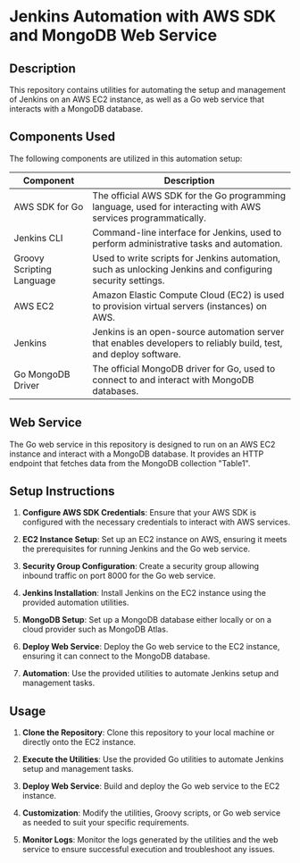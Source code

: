 # Jenkins Automation with AWS SDK and MongoDB Web Service

## Description

This repository contains utilities for automating the setup and management of Jenkins on an AWS EC2 instance, as well as a Go web service that interacts with a MongoDB database.

## Components Used

The following components are utilized in this automation setup:

| Component                    | Description                                                                                                              |
|------------------------------|--------------------------------------------------------------------------------------------------------------------------|
| AWS SDK for Go               | The official AWS SDK for the Go programming language, used for interacting with AWS services programmatically.           |
| Jenkins CLI                  | Command-line interface for Jenkins, used to perform administrative tasks and automation.                                 |
| Groovy Scripting Language    | Used to write scripts for Jenkins automation, such as unlocking Jenkins and configuring security settings.               |
| AWS EC2                     | Amazon Elastic Compute Cloud (EC2) is used to provision virtual servers (instances) on AWS.                               |
| Jenkins                     | Jenkins is an open-source automation server that enables developers to reliably build, test, and deploy software.         |
| Go MongoDB Driver           | The official MongoDB driver for Go, used to connect to and interact with MongoDB databases.                               |

## Web Service

The Go web service in this repository is designed to run on an AWS EC2 instance and interact with a MongoDB database. It provides an HTTP endpoint that fetches data from the MongoDB collection "Table1".

## Setup Instructions

1. **Configure AWS SDK Credentials**: Ensure that your AWS SDK is configured with the necessary credentials to interact with AWS services.

2. **EC2 Instance Setup**: Set up an EC2 instance on AWS, ensuring it meets the prerequisites for running Jenkins and the Go web service.

3. **Security Group Configuration**: Create a security group allowing inbound traffic on port 8000 for the Go web service.

4. **Jenkins Installation**: Install Jenkins on the EC2 instance using the provided automation utilities.

5. **MongoDB Setup**: Set up a MongoDB database either locally or on a cloud provider such as MongoDB Atlas.

6. **Deploy Web Service**: Deploy the Go web service to the EC2 instance, ensuring it can connect to the MongoDB database.

7. **Automation**: Use the provided utilities to automate Jenkins setup and management tasks.

## Usage

1. **Clone the Repository**: Clone this repository to your local machine or directly onto the EC2 instance.

2. **Execute the Utilities**: Use the provided Go utilities to automate Jenkins setup and management tasks.

3. **Deploy Web Service**: Build and deploy the Go web service to the EC2 instance.

4. **Customization**: Modify the utilities, Groovy scripts, or Go web service as needed to suit your specific requirements.

5. **Monitor Logs**: Monitor the logs generated by the utilities and the web service to ensure successful execution and troubleshoot any issues.

